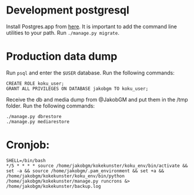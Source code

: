 # Development postgresql
Install Postgres.app from [here](http://postgresapp.com/). It is important to
add the command line utilities to your path.
Run `./manage.py migrate`.

# Production data dump
Run `psql` and enter the `$USER` database. Run the following commands:
```
CREATE ROLE koku_user;
GRANT ALL PRIVILEGES ON DATABASE jakobgm TO koku_user;
```

Receive the db and media dump from @JakobGM and put them in the /tmp folder.
Run the following commands:
```
./manage.py dbrestore
./manage.py mediarestore
```
# Cronjob:
```
SHELL=/bin/bash
*/5 * * * * source /home/jakobgm/kokekunster/koku_env/bin/activate && set -a && source /home/jakobgm/.pam_environment && set +a && /home/jakobgm/kokekunster/koku_env/bin/python /home/jakobgm/kokekunster/manage.py runcrons &> /home/jakobgm/kokekunster/backup.log
```
